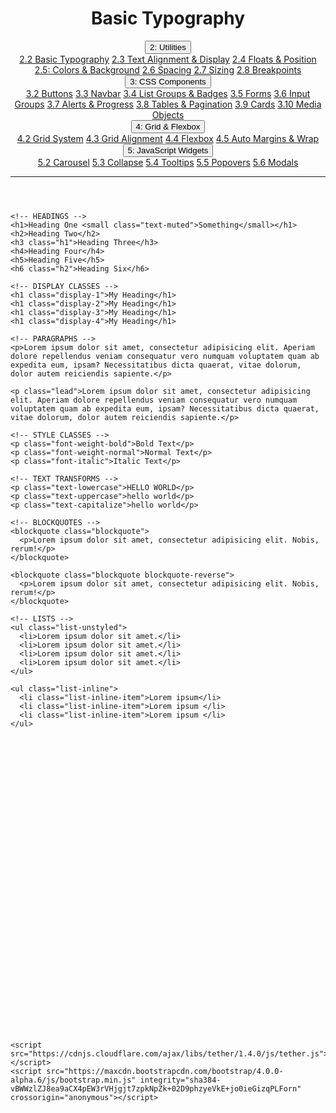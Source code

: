 <!DOCTYPE html>
<html lang="en">
<head>
  <meta charset="UTF-8">
  <meta name="viewport" content="width=device-width, initial-scale=1.0">
  <meta http-equiv="X-UA-Compatible" content="ie=edge">
  <link rel="stylesheet" href="https://maxcdn.bootstrapcdn.com/bootstrap/4.0.0-alpha.6/css/bootstrap.min.css" integrity="sha384-rwoIResjU2yc3z8GV/NPeZWAv56rSmLldC3R/AZzGRnGxQQKnKkoFVhFQhNUwEyJ" crossorigin="anonymous">
  <title>Bootstrap4 reference</title>
</head>
<body>
  <header>
    <h1 class="display-3 text-center my-4">Basic Typography</h1>
    <div class="container">
      <div class="row">
        <div class="col-md-3">
          <div class="dropdown">
              <button class="btn btn-primary btn-block dropdown-toggle" type="button" data-toggle="dropdown">
                  2: Utilities
              </button>
              <div class="dropdown-menu">
                  <a class="dropdown-item" href="2_2_basic_typography.html">2.2 Basic Typography</a>
                  <a class="dropdown-item" href="2_3_text_alignment_display.html">2.3 Text Alignment & Display</a>
                  <a class="dropdown-item" href="2_4_floats_position.html">2.4 Floats & Position</a>
                  <a class="dropdown-item" href="2_5_colors_background.html">2.5: Colors & Background</a>
                  <a class="dropdown-item" href="2_6_spacing.html">2.6 Spacing</a>
                  <a class="dropdown-item" href="2_7_sizing.html">2.7 Sizing</a>
                  <a class="dropdown-item" href="2_8_breakpoints.html">2.8 Breakpoints</a>
              </div>
          </div>
        </div>
        <div class="col-md-3">
          <div class="dropdown">
              <button class="btn btn-success btn-block dropdown-toggle" type="button" data-toggle="dropdown">
                  3: CSS Components
              </button>
              <div class="dropdown-menu">
                  <a class="dropdown-item" href="3_2_buttons.html">3.2 Buttons</a>
                  <a class="dropdown-item" href="3_3_navbar.html">3.3 Navbar</a>
                  <a class="dropdown-item" href="3_4_list_groups_badges.html">3.4 List Groups & Badges</a>
                  <a class="dropdown-item" href="3_5_forms.html">3.5 Forms</a>
                  <a class="dropdown-item" href="3_6_input_groups.html">3.6 Input Groups</a>
                  <a class="dropdown-item" href="3_7_alerts_progress.html">3.7 Alerts & Progress</a>
                  <a class="dropdown-item" href="3_8_tables_pagination.html">3.8 Tables & Pagination</a>
                  <a class="dropdown-item" href="3_9_cards.html">3.9 Cards</a>
                  <a class="dropdown-item" href="3_10_media_object.html">3.10 Media Objects</a>
              </div>
          </div>
        </div>
        <div class="col-md-3">
          <div class="dropdown">
              <button class="btn btn-warning btn-block dropdown-toggle" type="button" data-toggle="dropdown">
                  4: Grid & Flexbox
              </button>
              <div class="dropdown-menu">
                  <a class="dropdown-item" href="4_2_grid_system.html">4.2 Grid System</a>
                  <a class="dropdown-item" href="4_3_grid_alignment.html">4.3 Grid Alignment</a>
                  <a class="dropdown-item" href="4_4_flexbox.html">4.4 Flexbox</a>
                  <a class="dropdown-item" href="4_5_auto_margins_wrapping_order.html">4.5 Auto Margins & Wrap</a>
              </div>
          </div>
        </div>
        <div class="col-md-3">
          <div class="dropdown">
              <button class="btn btn-danger btn-block dropdown-toggle" type="button" data-toggle="dropdown">
                  5: JavaScript Widgets
              </button>
              <div class="dropdown-menu">
                  <a class="dropdown-item" href="5_2_carousel.html">5.2 Carousel</a>
                  <a class="dropdown-item" href="5_3_collapse.html">5.3 Collapse</a>
                  <a class="dropdown-item" href="5_4_tooltips.html">5.4 Tooltips</a>
                  <a class="dropdown-item" href="5_5_popovers.html">5.5 Popovers</a>
                  <a class="dropdown-item" href="5_6_modals.html">5.6 Modals</a>
              </div>
          </div>
        </div>
      </div>
    </div>
    <hr>
  </header>

  <div class="container">
    <!--########################START HERE#########################-->

    <!-- HEADINGS -->
    <h1>Heading One <small class="text-muted">Something</small></h1>
    <h2>Heading Two</h2>
    <h3 class="h1">Heading Three</h3>
    <h4>Heading Four</h4>
    <h5>Heading Five</h5>
    <h6 class="h2">Heading Six</h6>

    <!-- DISPLAY CLASSES -->
    <h1 class="display-1">My Heading</h1>
    <h1 class="display-2">My Heading</h1>
    <h1 class="display-3">My Heading</h1>
    <h1 class="display-4">My Heading</h1>

    <!-- PARAGRAPHS -->
    <p>Lorem ipsum dolor sit amet, consectetur adipisicing elit. Aperiam dolore repellendus veniam consequatur vero numquam voluptatem quam ab expedita eum, ipsam? Necessitatibus dicta quaerat, vitae dolorum, dolor autem reiciendis sapiente.</p>

    <p class="lead">Lorem ipsum dolor sit amet, consectetur adipisicing elit. Aperiam dolore repellendus veniam consequatur vero numquam voluptatem quam ab expedita eum, ipsam? Necessitatibus dicta quaerat, vitae dolorum, dolor autem reiciendis sapiente.</p>

    <!-- STYLE CLASSES -->
    <p class="font-weight-bold">Bold Text</p>
    <p class="font-weight-normal">Normal Text</p>
    <p class="font-italic">Italic Text</p>

    <!-- TEXT TRANSFORMS -->
    <p class="text-lowercase">HELLO WORLD</p>
    <p class="text-uppercase">hello world</p>
    <p class="text-capitalize">hello world</p>

    <!-- BLOCKQUOTES -->
    <blockquote class="blockquote">
      <p>Lorem ipsum dolor sit amet, consectetur adipisicing elit. Nobis, rerum!</p>
    </blockquote>

    <blockquote class="blockquote blockquote-reverse">
      <p>Lorem ipsum dolor sit amet, consectetur adipisicing elit. Nobis, rerum!</p>
    </blockquote>

    <!-- LISTS -->
    <ul class="list-unstyled">
      <li>Lorem ipsum dolor sit amet.</li>
      <li>Lorem ipsum dolor sit amet.</li>
      <li>Lorem ipsum dolor sit amet.</li>
      <li>Lorem ipsum dolor sit amet.</li>
    </ul>

    <ul class="list-inline">
      <li class="list-inline-item">Lorem ipsum</li>
      <li class="list-inline-item">Lorem ipsum </li>
      <li class="list-inline-item">Lorem ipsum </li>
    </ul>
  </div>

  <div style="margin-top:500px;"></div>

  <script src="https://code.jquery.com/jquery-3.2.1.min.js"
    integrity="sha256-hwg4gsxgFZhOsEEamdOYGBf13FyQuiTwlAQgxVSNgt4="
    crossorigin="anonymous"></script>
    <script src="https://cdnjs.cloudflare.com/ajax/libs/tether/1.4.0/js/tether.js"></script>
    <script src="https://maxcdn.bootstrapcdn.com/bootstrap/4.0.0-alpha.6/js/bootstrap.min.js" integrity="sha384-vBWWzlZJ8ea9aCX4pEW3rVHjgjt7zpkNpZk+02D9phzyeVkE+jo0ieGizqPLForn" crossorigin="anonymous"></script>
</body>
</html>
